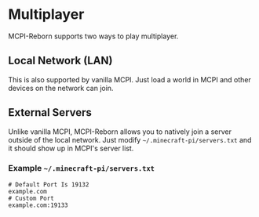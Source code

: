 # Multiplayer
MCPI-Reborn supports two ways to play multiplayer.

## Local Network (LAN)
This is also supported by vanilla MCPI. Just load a world in MCPI and other devices on the network can join.

## External Servers
Unlike vanilla MCPI, MCPI-Reborn allows you to natively join a server outside of the local network. Just modify `~/.minecraft-pi/servers.txt` and it should show up in MCPI's server list.

### Example `~/.minecraft-pi/servers.txt`
```
# Default Port Is 19132
example.com
# Custom Port
example.com:19133
```

